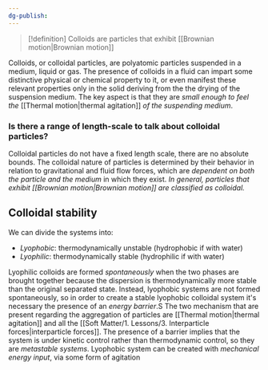```yaml
---
dg-publish:
---
```

>[!definition]
>Colloids are particles that exhibit [[Brownian motion|Brownian motion]]

Colloids, or colloidal particles, are polyatomic particles suspended in a medium, liquid or gas. The presence of colloids in a fluid can impart some distinctive physical or chemical property to it, or even manifest these relevant properties only in the solid deriving from the the drying of the suspension medium.
The key aspect is that they are *small enough to feel the* [[Thermal motion|thermal agitation]] *of the suspending medium*. 

### Is there a range of length-scale to talk about colloidal particles?
Colloidal particles do not have a fixed length scale, there are no absolute bounds. The colloidal nature of particles is determined by their behavior in relation to gravitational and fluid flow forces, which are *dependent on both the particle and the medium* in which they exist. *In general, particles that exhibit [[Brownian motion|Brownian motion]] are classified as colloidal.*

## Colloidal stability
We can divide the systems into:
- *Lyophobic*: thermodynamically unstable (hydrophobic if with water)
- *Lyophilic*: thermodynamically stable (hydrophilic if with water) 

Lyophilic colloids are formed *spontaneously* when the two phases are brought together because the dispersion is thermodynamically more stable than the original separated state.
Instead, lyophobic systems are not formed spontaneously, so in order to create a stable lyophobic colloidal system it's necessary the presence of an *energy barrier*.S The two mechanism that are present regarding the aggregation of particles are [[Thermal motion|thermal agitation]] and all the [[Soft Matter/1. Lessons/3. Interparticle forces|interparticle forces]].
The presence of a barrier implies that the system is under kinetic control rather than thermodynamic control, so they are *metastable systems*.
Lyophobic system can be created with *mechanical energy input*, via some form of agitation






